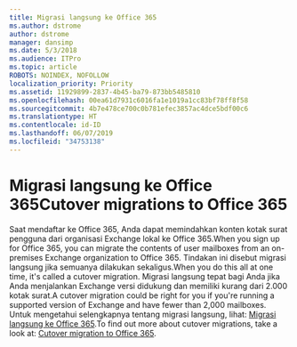 ```yaml
---
title: Migrasi langsung ke Office 365
ms.author: dstrome
author: dstrome
manager: dansimp
ms.date: 5/3/2018
ms.audience: ITPro
ms.topic: article
ROBOTS: NOINDEX, NOFOLLOW
localization_priority: Priority
ms.assetid: 11929899-2837-4b45-ba79-873bb5485810
ms.openlocfilehash: 00ea61d7931c6016fa1e1019a1cc83bf78ff8f58
ms.sourcegitcommit: 4b7e478ce700c0b781efec3857ac4dce5bdf00c6
ms.translationtype: HT
ms.contentlocale: id-ID
ms.lasthandoff: 06/07/2019
ms.locfileid: "34753138"
---
```

# <a name="cutover-migrations-to-office-365"></a><span data-ttu-id="1fa4b-102">Migrasi langsung ke Office 365</span><span class="sxs-lookup"><span data-stu-id="1fa4b-102">Cutover migrations to Office 365</span></span>

<span data-ttu-id="1fa4b-103">Saat mendaftar ke Office 365, Anda dapat memindahkan konten kotak surat pengguna dari organisasi Exchange lokal ke Office 365.</span><span class="sxs-lookup"><span data-stu-id="1fa4b-103">When you sign up for Office 365, you can migrate the contents of user mailboxes from an on-premises Exchange organization to Office 365.</span></span> <span data-ttu-id="1fa4b-104">Tindakan ini disebut migrasi langsung jika semuanya dilakukan sekaligus.</span><span class="sxs-lookup"><span data-stu-id="1fa4b-104">When you do this all at one time, it's called a cutover migration.</span></span> <span data-ttu-id="1fa4b-105">Migrasi langsung tepat bagi Anda jika Anda menjalankan Exchange versi didukung dan memiliki kurang dari 2.000 kotak surat.</span><span class="sxs-lookup"><span data-stu-id="1fa4b-105">A cutover migration could be right for you if you're running a supported version of Exchange and have fewer than 2,000 mailboxes.</span></span> <span data-ttu-id="1fa4b-106">Untuk mengetahui selengkapnya tentang migrasi langsung, lihat: [Migrasi langsung ke Office 365](https://support.office.com/article/9496e93c-1e59-41a8-9bb3-6e8df0cd81b4.aspx).</span><span class="sxs-lookup"><span data-stu-id="1fa4b-106">To find out more about cutover migrations, take a look at: [Cutover migration to Office 365](https://support.office.com/article/9496e93c-1e59-41a8-9bb3-6e8df0cd81b4.aspx).</span></span>
  

